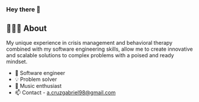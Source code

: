 <!--
**Gabrielcruz1/Gabrielcruz1** is a ✨ _special_ ✨ repository because its `README.md` (this file) appears on your GitHub profile.
-->
### Hey there 👋

## 🧑🏻‍💻 About 

My unique experience in crisis management and behavioral therapy combined with my software engineering skills, allow me to create innovative and scalable solutions to complex problems with a poised and ready mindset. 

- 🔭 Software engineer
- 💡 Problem solver
- 🎹 Music enthusiast 
- 📫 Contact - a.cruzgabriel98@gmail.com
